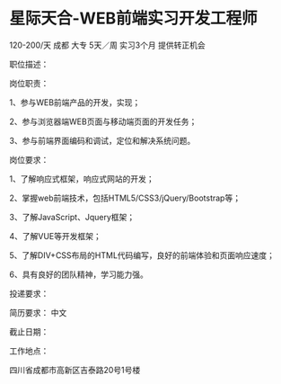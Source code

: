 # 星际天合-WEB前端实习开发工程师

120-200/天 成都 大专 5天／周 实习3个月 提供转正机会

职位描述：

岗位职责：

1、参与WEB前端产品的开发，实现；

2、参与浏览器端WEB页面与移动端页面的开发任务；

3、参与前端界面编码和调试，定位和解决系统问题。

 

 

 

岗位要求：

1、了解响应式框架，响应式网站的开发；

2、掌握web前端技术，包括HTML5/CSS3/jQuery/Bootstrap等；

3、了解JavaScript、Jquery框架；

4、了解VUE等开发框架；

5、了解DIV+CSS布局的HTML代码编写，良好的前端体验和页面响应速度；

6、具有良好的团队精神，学习能力强。

投递要求：

简历要求： 中文

截止日期：

工作地点：

四川省成都市高新区吉泰路20号1号楼